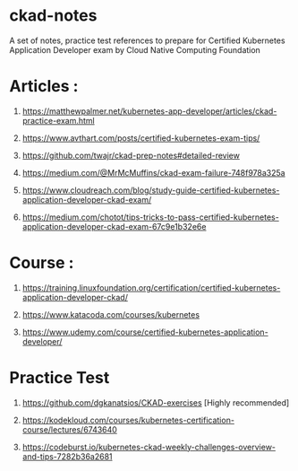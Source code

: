 # ckad-notes
A set of notes, practice test references to prepare for Certified Kubernetes Application Developer exam by Cloud Native Computing Foundation

# Articles : 
1. https://matthewpalmer.net/kubernetes-app-developer/articles/ckad-practice-exam.html

2. https://www.avthart.com/posts/certified-kubernetes-exam-tips/
    
3. https://github.com/twajr/ckad-prep-notes#detailed-review

4. https://medium.com/@MrMcMuffins/ckad-exam-failure-748f978a325a

5. https://www.cloudreach.com/blog/study-guide-certified-kubernetes-application-developer-ckad-exam/

6. https://medium.com/chotot/tips-tricks-to-pass-certified-kubernetes-application-developer-ckad-exam-67c9e1b32e6e
	



# Course :
1. https://training.linuxfoundation.org/certification/certified-kubernetes-application-developer-ckad/

2. https://www.katacoda.com/courses/kubernetes 

3. https://www.udemy.com/course/certified-kubernetes-application-developer/
	


# Practice Test 
1. https://github.com/dgkanatsios/CKAD-exercises [Highly recommended]

2. https://kodekloud.com/courses/kubernetes-certification-course/lectures/6743640

3. https://codeburst.io/kubernetes-ckad-weekly-challenges-overview-and-tips-7282b36a2681
	
